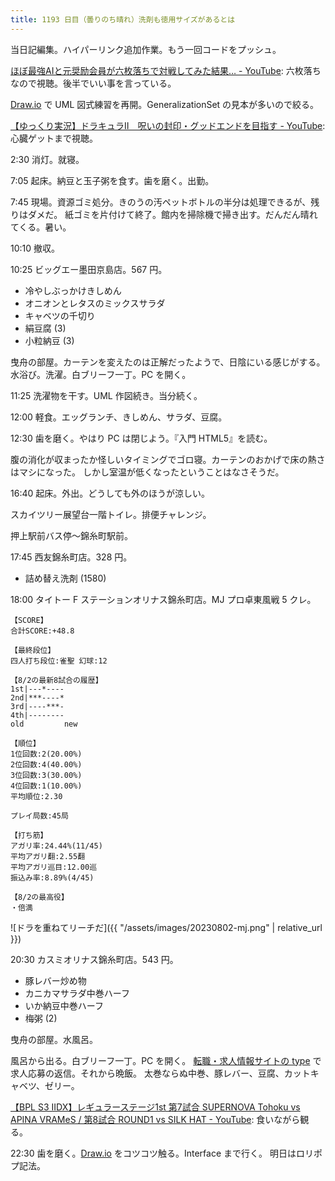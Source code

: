 ```yaml
---
title: 1193 日目（曇りのち晴れ）洗剤も徳用サイズがあるとは
---
```


当日記編集。ハイパーリンク追加作業。もう一回コードをプッシュ。

[ほぼ最強AIと元奨励会員が六枚落ちで対戦してみた結果… - YouTube](https://www.youtube.com/watch?v=cbOjcQmUtlk):
六枚落ちなので視聴。後半でいい事を言っている。

[Draw.io] で UML 図式練習を再開。GeneralizationSet の見本が多いので絞る。

[【ゆっくり実況】ドラキュラⅡ　呪いの封印・グッドエンドを目指す - YouTube](https://www.youtube.com/watch?v=m_d-oZ62drY):
心臓ゲットまで視聴。

2:30 消灯。就寝。

7:05 起床。納豆と玉子粥を食す。歯を磨く。出勤。

7:45 現場。資源ゴミ処分。きのうの汚ペットボトルの半分は処理できるが、残りはダメだ。
紙ゴミを片付けて終了。館内を掃除機で掃き出す。だんだん晴れてくる。暑い。

10:10 撤収。

10:25 ビッグエー墨田京島店。567 円。

* 冷やしぶっかけきしめん
* オニオンとレタスのミックスサラダ
* キャベツの千切り
* 絹豆腐 (3)
* 小粒納豆 (3)

曳舟の部屋。カーテンを変えたのは正解だったようで、日陰にいる感じがする。
水浴び。洗濯。白ブリーフ一丁。PC を開く。

11:25 洗濯物を干す。UML 作図続き。当分続く。

12:00 軽食。エッグランチ、きしめん、サラダ、豆腐。

12:30 歯を磨く。やはり PC は閉じよう。『入門 HTML5』を読む。

腹の消化が収まったか怪しいタイミングでゴロ寝。カーテンのおかげで床の熱さはマシになった。
しかし室温が低くなったということはなさそうだ。

16:40 起床。外出。どうしても外のほうが涼しい。

スカイツリー展望台一階トイレ。排便チャレンジ。

押上駅前バス停～錦糸町駅前。

17:45 西友錦糸町店。328 円。

* 詰め替え洗剤 (1580)

18:00 タイトー F ステーションオリナス錦糸町店。MJ プロ卓東風戦 5 クレ。

```text
【SCORE】
合計SCORE:+48.8

【最終段位】
四人打ち段位:雀聖 幻球:12

【8/2の最新8試合の履歴】
1st|---*----
2nd|***----*
3rd|----***-
4th|--------
old         new

【順位】
1位回数:2(20.00%)
2位回数:4(40.00%)
3位回数:3(30.00%)
4位回数:1(10.00%)
平均順位:2.30

プレイ局数:45局

【打ち筋】
アガリ率:24.44%(11/45)
平均アガリ翻:2.55翻
平均アガリ巡目:12.00巡
振込み率:8.89%(4/45)

【8/2の最高役】
・倍満
```

![ドラを重ねてリーチだ]({{ "/assets/images/20230802-mj.png" | relative_url }})

20:30 カスミオリナス錦糸町店。543 円。

* 豚レバー炒め物
* カニカマサラダ中巻ハーフ
* いか納豆中巻ハーフ
* 梅粥 (2)

曳舟の部屋。水風呂。

風呂から出る。白ブリーフ一丁。PC を開く。
[転職・求人情報サイトの type](https://type.jp/) で求人応募の返信。それから晩飯。
太巻ならぬ中巻、豚レバー、豆腐、カットキャベツ、ゼリー。

[【BPL S3 IIDX】レギュラーステージ1st 第7試合 SUPERNOVA Tohoku vs APINA VRAMeS / 第8試合 ROUND1 vs SILK HAT - YouTube](https://www.youtube.com/watch?v=xCc9LgvVbHg):
食いながら観る。

22:30 歯を磨く。[Draw.io] をコツコツ触る。Interface まで行く。
明日はロリポプ記法。

[draw.io]: https://www.drawio.com/
